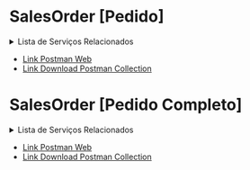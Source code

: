 # SalesOrder [Pedido]

<details>
  <summary>Lista de Serviços Relacionados</summary>
  <ol>
    <li>
        <a href="#">Pedidos</a>
      <ul>
         <li>GET - Clientes</li>
        <li>POST - Clientes</li>
        <li>GET - Vendedores</li>
        <li>POST - Vendedores</li>
        <li>GET - Pedidos</li>
        <li>POST - Pedidos</li>
      </ul>
    </li> 
     <li>
        <a href="#">Parcelas do Pedido</a>
      <ul>
        <li>GET - Grupo de Parcelas do Pedido</li>
        <li>POST - Grupo de Parcelas do Pedido</li>
        <li>GET - Parcelas do Pedido</li>
        <li>POST - Parcelas do Pedido</li>
      </ul>
    </li> 
    <li>
        <a href="#">Itens do Pedidos</a>
      <ul>
        <li>GET - Itens do Pedidos</li>
        <li>POST - Itens do Pedidos</li>
      </ul>
    </li> 
    <li>
        <a href="#">Serviços Adicionais</a>
      <ul>
        <li>GET - Endereço de Entrega do Pedido</li>
        <li>POST - Endereço de Entrega do Pedido</li>
        <li>GET - Intermediador</li>
        <li>POST - Intermediador</li>
      </ul>
    </li> 
   
 </details>
 
  - <a href="https://www.postman.com/cakeerp/workspace/cakeerp/documentation/3375748-6161bc06-58ac-4e4a-aa34-99237a192841" target="_blank">Link Postman Web</a>
  - <a href="https://github.com/CakeERP/API-CakeERP/blob/main/Exemplos/SalesOrder/CakeERP%20-%20API%20-%20SalesOrder.postman_collection.json">Link Download Postman Collection</a>

# SalesOrder [Pedido Completo]

<details>
  <summary>Lista de Serviços Relacionados</summary>
  <ol>
    <li>
        <a href="#">Pedidos</a>
      <ul>
        <li>POST - Criar Pedido Completo</li>
        <li>POST - Faturar Pedido</li>
        <li>POST - Cancelar Pedido</li>
      </ul>
    </li> 
 </details>
  
   - <a href="https://www.postman.com/cakeerp/workspace/cakeerp/collection/11308477-117fc600-5393-41de-ac66-90c679917e11" target="_blank">Link Postman Web</a>
  - <a href="https://github.com/CakeERP/API-CakeERP/blob/main/Exemplos/SalesOrder/CakeERP%20-%20API%20-%20SalesOrderAll.postman_collection.json">Link Download Postman Collection</a>
 
